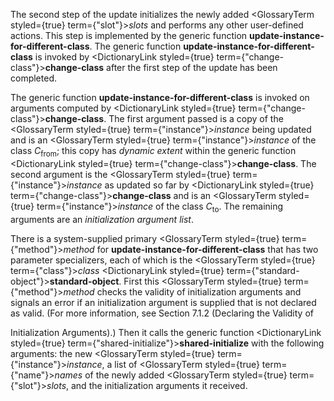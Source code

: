  



The second step of the update initializes the newly added <GlossaryTerm styled={true} term={"slot"}><i>slots</i></GlossaryTerm> and performs any other user-defined actions. This step is implemented by the generic function **update-instance-for-different-class**. The generic function **update-instance-for-different-class** is invoked by <DictionaryLink styled={true} term={"change-class"}><b>change-class</b></DictionaryLink> after the first step of the update has been completed. 



The generic function **update-instance-for-different-class** is invoked on arguments computed by <DictionaryLink styled={true} term={"change-class"}><b>change-class</b></DictionaryLink>. The first argument passed is a copy of the <GlossaryTerm styled={true} term={"instance"}><i>instance</i></GlossaryTerm> being updated and is an <GlossaryTerm styled={true} term={"instance"}><i>instance</i></GlossaryTerm> of the class *C*<sub>from</sub>; this copy has *dynamic extent* within the generic function <DictionaryLink styled={true} term={"change-class"}><b>change-class</b></DictionaryLink>. The second argument is the <GlossaryTerm styled={true} term={"instance"}><i>instance</i></GlossaryTerm> as updated so far by <DictionaryLink styled={true} term={"change-class"}><b>change-class</b></DictionaryLink> and is an <GlossaryTerm styled={true} term={"instance"}><i>instance</i></GlossaryTerm> of the class *C*<sub>to</sub>. The remaining arguments are an *initialization argument list*. 



There is a system-supplied primary <GlossaryTerm styled={true} term={"method"}><i>method</i></GlossaryTerm> for **update-instance-for-different-class** that has two parameter specializers, each of which is the <GlossaryTerm styled={true} term={"class"}><i>class</i></GlossaryTerm> <DictionaryLink styled={true} term={"standard-object"}><b>standard-object</b></DictionaryLink>. First this <GlossaryTerm styled={true} term={"method"}><i>method</i></GlossaryTerm> checks the validity of initialization arguments and signals an error if an initialization argument is supplied that is not declared as valid. (For more information, see Section 7.1.2 (Declaring the Validity of 



Initialization Arguments).) Then it calls the generic function <DictionaryLink styled={true} term={"shared-initialize"}><b>shared-initialize</b></DictionaryLink> with the following arguments: the new <GlossaryTerm styled={true} term={"instance"}><i>instance</i></GlossaryTerm>, a list of <GlossaryTerm styled={true} term={"name"}><i>names</i></GlossaryTerm> of the newly added <GlossaryTerm styled={true} term={"slot"}><i>slots</i></GlossaryTerm>, and the initialization arguments it received. 







 



 



